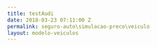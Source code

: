 ```yaml
---
title: testAudi
date: 2018-03-23 07:11:00 Z
permalink: seguro-auto\simulacao-preco\veiculo
layout: modelo-veiculos
---
```



